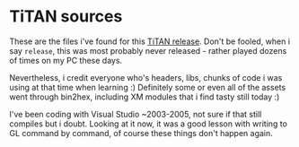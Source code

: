 # TiTAN sources 
These are the files i've found for this [TiTAN release](https://github.com/invpe/TTDemoscene/tree/main/Releases#titan-once-more-mar--6--2005).
Don't be fooled, when i say `release`, this was most probably never released - rather played dozens of times on my PC these days.

Nevertheless, i credit everyone who's headers, libs, chunks of code i was using at that time when learning :)
Definitely some or even all of the assets went through bin2hex, including XM modules that i find tasty still today :) 

I've been coding with Visual Studio ~2003-2005, not sure if that still compiles but i doubt.
Looking at it now, it was a good lesson with writing to GL command by command, of course these things don't happen again.
